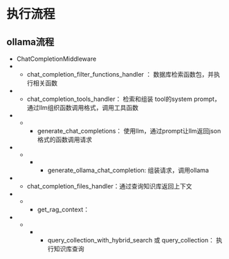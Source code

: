 # 执行流程

## ollama流程
- ChatCompletionMiddleware
- - chat_completion_filter_functions_handler ： 数据库检索函数包，并执行相关函数
- - chat_completion_tools_handler： 检索和组装 tool的system prompt，通过llm组织函数调用格式，调用工具函数
- - - generate_chat_completions： 使用llm，通过prompt让llm返回json格式的函数调用请求
- - - - generate_ollama_chat_completion: 组装请求，调用ollama
- - chat_completion_files_handler：通过查询知识库返回上下文
- - - get_rag_context：
- - - - query_collection_with_hybrid_search 或 query_collection： 执行知识库查询
